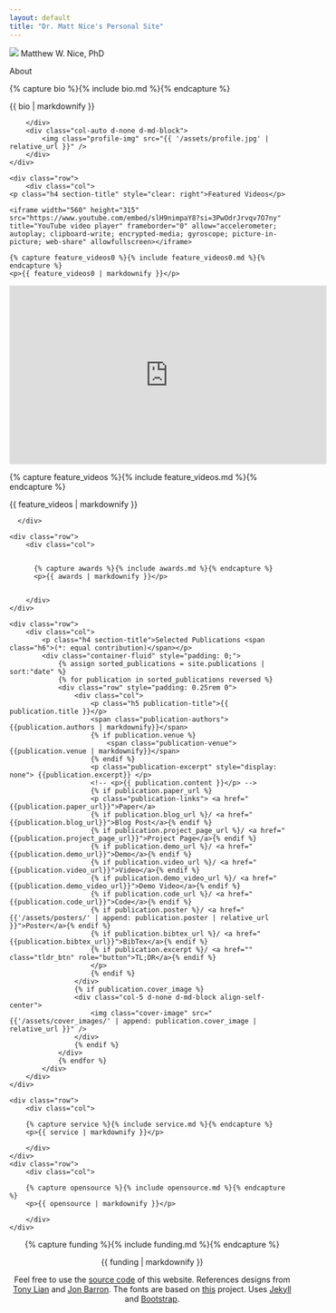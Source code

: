 ```yaml
---
layout: default
title: "Dr. Matt Nice's Personal Site"
---
```


<main role="main" class="container-sm" style="max-width: 1080px">
    <div class="row">
        <div class="col">
            <p class="h1 mt-5 page-title">
                <img class="profile-img-small d-md-none" src="{{ '/assets/profile.jpg' | relative_url }}" />
                <span style="clear: right">Matthew W. Nice, PhD</span>
            </p>
            <p class="h4 section-title" style="clear: right">About</p>
            {% capture bio %}{% include bio.md %}{% endcapture %}
            <p>{{ bio | markdownify }}</p>

        </div>
        <div class="col-auto d-none d-md-block">
            <img class="profile-img" src="{{ '/assets/profile.jpg' | relative_url }}" />
        </div>
    </div>

    <div class="row">
        <div class="col">
    <p class="h4 section-title" style="clear: right">Featured Videos</p>

    <iframe width="560" height="315" src="https://www.youtube.com/embed/slH9nimpaY8?si=3PwOdrJrvqv7O7ny" title="YouTube video player" frameborder="0" allow="accelerometer; autoplay; clipboard-write; encrypted-media; gyroscope; picture-in-picture; web-share" allowfullscreen></iframe>

    {% capture feature_videos0 %}{% include feature_videos0.md %}{% endcapture %}
    <p>{{ feature_videos0 | markdownify }}</p>

  <iframe width="560" height="315" src="https://www.youtube.com/embed/gFwJfEvnogI?si=T1jwTFf3AnHoIrxM" title="YouTube video player" frameborder="0" allow="accelerometer; autoplay; clipboard-write; encrypted-media; gyroscope; picture-in-picture; web-share" allowfullscreen></iframe>

  {% capture feature_videos %}{% include feature_videos.md %}{% endcapture %}
  <p>{{ feature_videos | markdownify }}</p>

      </div>
  </div>

    <div class="row">
        <div class="col">


          {% capture awards %}{% include awards.md %}{% endcapture %}
          <p>{{ awards | markdownify }}</p>


        </div>
    </div>

    <div class="row">
        <div class="col">
            <p class="h4 section-title">Selected Publications <span class="h6">(*: equal contribution)</span></p>
            <div class="container-fluid" style="padding: 0;">
                {% assign sorted_publications = site.publications | sort:"date" %}
                {% for publication in sorted_publications reversed %}
                <div class="row" style="padding: 0.25rem 0">
                    <div class="col">
                        <p class="h5 publication-title">{{ publication.title }}</p>
                        <span class="publication-authors">{{publication.authors | markdownify}}</span>
                        {% if publication.venue %}
                            <span class="publication-venue">{{publication.venue | markdownify}}</span>
                        {% endif %}
                        <p class="publication-excerpt" style="display: none"> {{publication.excerpt}} </p>
                        <!-- <p>{{ publication.content }}</p> -->
                        {% if publication.paper_url %}
                        <p class="publication-links"> <a href="{{publication.paper_url}}">Paper</a>
                        {% if publication.blog_url %}/ <a href="{{publication.blog_url}}">Blog Post</a>{% endif %}
                        {% if publication.project_page_url %}/ <a href="{{publication.project_page_url}}">Project Page</a>{% endif %}
                        {% if publication.demo_url %}/ <a href="{{publication.demo_url}}">Demo</a>{% endif %}
                        {% if publication.video_url %}/ <a href="{{publication.video_url}}">Video</a>{% endif %}
                        {% if publication.demo_video_url %}/ <a href="{{publication.demo_video_url}}">Demo Video</a>{% endif %}
                        {% if publication.code_url %}/ <a href="{{publication.code_url}}">Code</a>{% endif %}
                        {% if publication.poster %}/ <a href="{{'/assets/posters/' | append: publication.poster | relative_url }}">Poster</a>{% endif %}
                        {% if publication.bibtex_url %}/ <a href="{{publication.bibtex_url}}">BibTex</a>{% endif %}
                        {% if publication.excerpt %}/ <a href="" class="tldr_btn" role="button">TL;DR</a>{% endif %}
                        </p>
                        {% endif %}
                    </div>
                    {% if publication.cover_image %}
                    <div class="col-5 d-none d-md-block align-self-center">
                        <img class="cover-image" src="{{'/assets/cover_images/' | append: publication.cover_image | relative_url }}" />
                    </div>
                    {% endif %}
                </div>
                {% endfor %}
            </div>
        </div>
    </div>

    <div class="row">
        <div class="col">

        {% capture service %}{% include service.md %}{% endcapture %}
        <p>{{ service | markdownify }}</p>

        </div>
    </div>
    <div class="row">
        <div class="col">

        {% capture opensource %}{% include opensource.md %}{% endcapture %}
        <p>{{ opensource | markdownify }}</p>

        </div>
    </div>
</main>

<footer class="footer">
    <div class="container-sm">
        <div class="row">
            <div class="col" style="text-align: center">
            <span class="text-muted">
            {% capture funding %}{% include funding.md %}{% endcapture %}
            <p>{{ funding | markdownify }}</p>
            </span>
                <span class="text-muted">
                    Feel free to use the <a href="https://github.com/MatthewNice/MatthewNice.github.io">source code</a> of this website. References designs from <a href="https://github.com/TonyLianLong/websitev2">Tony Lian</a> and <a href="https://github.com/jonbarron/website">Jon Barron</a>. The fonts are based on <a href="https://checkmyworking.com/cm-web-fonts/">this</a> project. Uses <a href="https://github.com/jekyll/jekyll">Jekyll</a> and <a href="https://getbootstrap.com/">Bootstrap</a>.
                </span>
            </div>
        </div>
    </div>
</footer>
